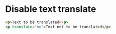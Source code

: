# Disable text translate

```html
<p>Text to be translated</p>
<p translate="no">Text not to be translated</p>
```
